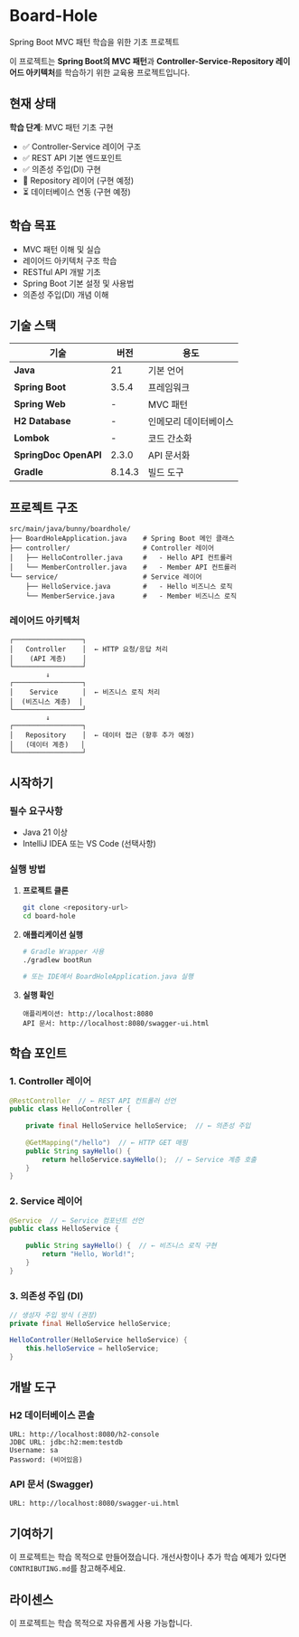 # Board-Hole

Spring Boot MVC 패턴 학습을 위한 기초 프로젝트

이 프로젝트는 **Spring Boot의 MVC 패턴**과 **Controller-Service-Repository 레이어드 아키텍처**를 학습하기 위한 교육용 프로젝트입니다.

## 현재 상태

**학습 단계**: MVC 패턴 기초 구현
- ✅ Controller-Service 레이어 구조
- ✅ REST API 기본 엔드포인트
- ✅ 의존성 주입(DI) 구현
- 🔄 Repository 레이어 (구현 예정)
- ⏳ 데이터베이스 연동 (구현 예정)

## 학습 목표

- MVC 패턴 이해 및 실습
- 레이어드 아키텍처 구조 학습
- RESTful API 개발 기초
- Spring Boot 기본 설정 및 사용법
- 의존성 주입(DI) 개념 이해

## 기술 스택

| 기술 | 버전 | 용도 |
|------|------|------|
| **Java** | 21 | 기본 언어 |
| **Spring Boot** | 3.5.4 | 프레임워크 |
| **Spring Web** | - | MVC 패턴 |
| **H2 Database** | - | 인메모리 데이터베이스 |
| **Lombok** | - | 코드 간소화 |
| **SpringDoc OpenAPI** | 2.3.0 | API 문서화 |
| **Gradle** | 8.14.3 | 빌드 도구 |

## 프로젝트 구조

```
src/main/java/bunny/boardhole/
├── BoardHoleApplication.java    # Spring Boot 메인 클래스
├── controller/                  # Controller 레이어
│   ├── HelloController.java     #   - Hello API 컨트롤러
│   └── MemberController.java    #   - Member API 컨트롤러
└── service/                     # Service 레이어
    ├── HelloService.java        #   - Hello 비즈니스 로직
    └── MemberService.java       #   - Member 비즈니스 로직
```

### 레이어드 아키텍처

```
┌─────────────────┐
│   Controller    │  ← HTTP 요청/응답 처리
│    (API 계층)    │
└─────────────────┘
         ↓
┌─────────────────┐
│    Service      │  ← 비즈니스 로직 처리
│  (비즈니스 계층)  │
└─────────────────┘
         ↓
┌─────────────────┐
│   Repository    │  ← 데이터 접근 (향후 추가 예정)
│   (데이터 계층)   │
└─────────────────┘
```

## 시작하기

### 필수 요구사항
- Java 21 이상
- IntelliJ IDEA 또는 VS Code (선택사항)

### 실행 방법

1. **프로젝트 클론**
   ```bash
   git clone <repository-url>
   cd board-hole
   ```

2. **애플리케이션 실행**
   ```bash
   # Gradle Wrapper 사용
   ./gradlew bootRun
   
   # 또는 IDE에서 BoardHoleApplication.java 실행
   ```

3. **실행 확인**
   ```
   애플리케이션: http://localhost:8080
   API 문서: http://localhost:8080/swagger-ui.html
   ```

## 학습 포인트

### 1. Controller 레이어
```java
@RestController  // ← REST API 컨트롤러 선언
public class HelloController {
    
    private final HelloService helloService;  // ← 의존성 주입
    
    @GetMapping("/hello")  // ← HTTP GET 매핑
    public String sayHello() {
        return helloService.sayHello();  // ← Service 계층 호출
    }
}
```

### 2. Service 레이어
```java
@Service  // ← Service 컴포넌트 선언
public class HelloService {
    
    public String sayHello() {  // ← 비즈니스 로직 구현
        return "Hello, World!";
    }
}
```

### 3. 의존성 주입 (DI)
```java
// 생성자 주입 방식 (권장)
private final HelloService helloService;

HelloController(HelloService helloService) {
    this.helloService = helloService;
}
```

## 개발 도구

### H2 데이터베이스 콘솔
```
URL: http://localhost:8080/h2-console
JDBC URL: jdbc:h2:mem:testdb
Username: sa
Password: (비어있음)
```

### API 문서 (Swagger)
```
URL: http://localhost:8080/swagger-ui.html
```

## 기여하기

이 프로젝트는 학습 목적으로 만들어졌습니다. 개선사항이나 추가 학습 예제가 있다면 `CONTRIBUTING.md`를 참고해주세요.

## 라이센스

이 프로젝트는 학습 목적으로 자유롭게 사용 가능합니다.